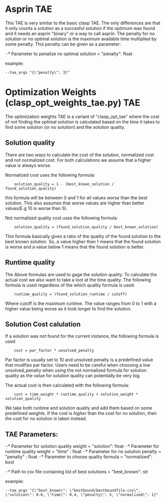 # Asprin TAE

This TAE is very similar to the basic clasp TAE. The only differences are that it only counts a solution as a succesful solution if the optimum was found and it needs an asprin "binary" or a way to call asprin. The penalty for no solution or no optimal solution is the maximum available time multiplied by some penalty. This penalty can be given as a parameter:

⋅⋅* Parameter to penalize no optimal solution = "penalty": float

example:
```
--tae_args "{\"penalty\": 3}"
```

# Optimization Weights (clasp_opt_weights_tae.py) TAE

The optimization weights TAE is a variant of "clasp\_opt\_tae" where the cost of not finding the optimal solution is calculated based on the time it takes to find some solution (or no solution) and the solution quality.

## Solution quality
There are two ways to calculate the cost of the solution, normalized cost and not normalized cost. For both calculations we assume that a higher value is always worse.

Normalized cost uses the following formula:
```
    solution_quality = 1 - (best_known_solution / found_solution_quality)
```
this formula will be between 0 and 1 for all values *worse* than the best solution. This also assumes that worse values are higher than better values(E.g 10 is worse than 5). 

Not normalized quality cost uses the following formula:
```
    solution_quality = (found_solution_quality / best_known_solution)
```
This formula basically gives a ratio of the quality of the found solution to the best known solution. So, a value higher than 1 means that the found solution is worse and a value below 1 means that the found solution is better.

## Runtime quality
The Above formulas are used to gage the solution quality. To calculate the actual cost we also want to take a loot at the time quality. The following formula is used regardless of the which quality formula is used:
```
    runtime_quality = (found_solution_runtime / cutoff)
```
Where cutoff is the maximum runtime. The value ranges from 0 to 1 with a higher value being worse as it took longer to find the solution.

## Solution Cost calulation

If a solution was not found for the current instance, the following formula is used
```
    cost = par_factor * unsolved_penalty
```
Par factor is usually set to 10 and unsolved penalty is a predefined value that modifies par factor. Users need to be careful when choosing a low unsolved_penalty when using the not normalized formula for solution quality as the value for solution quality can potentially be very big.

The actual cost is then calculated with the following formula:
```
    cost = time_weight * runtime_quality + solution_weight * solution_quality
```
We take both runtime and solution quality and add them based on some predefined weights. If the cost is *higher* than the cost for no solution, then the cost for no solution is taken instead.

## TAE Parameters:

⋅⋅* Parameter for solution quality weight = "solution": float
⋅⋅* Parameter for runtime quality weight  = "time"    : float
⋅⋅* Parameter for no solution penalty     = "penalty" : float
⋅⋅* Parameter to choose quality formula   = "normalized": bool

⋅⋅* Path to csv file containing list of best solutions = "best_known": str

example:

```
--tae_args "{\"best_known\": \"bestbound/bestboundfile.csv\", \"solution\": 0.6, \"time\": 0.4, \"penalty\": 5, \"normalized\": 1}"
```




